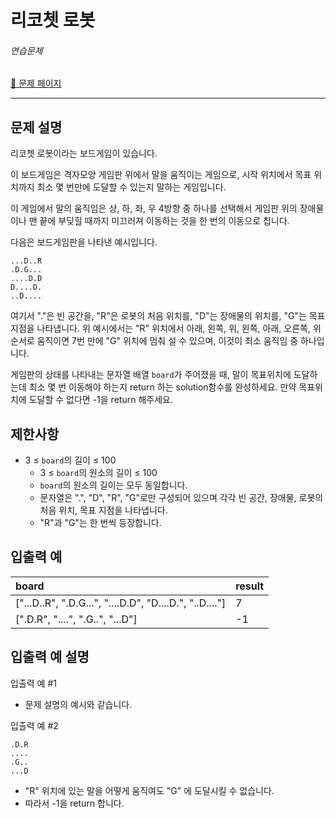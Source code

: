 # 리코쳇 로봇

###### 연습문제

[:link: 문제 페이지](https://school.programmers.co.kr/learn/courses/30/lessons/169199)

---

## 문제 설명

리코쳇 로봇이라는 보드게임이 있습니다.

이 보드게임은 격자모양 게임판 위에서 말을 움직이는 게임으로, 시작 위치에서 목표 위치까지 최소 몇 번만에 도달할 수 있는지 말하는 게임입니다.

이 게임에서 말의 움직임은 상, 하, 좌, 우 4방향 중 하나를 선택해서 게임판 위의 장애물이나 맨 끝에 부딪힐 때까지 미끄러져 이동하는 것을 한 번의 이동으로 칩니다.

다음은 보드게임판을 나타낸 예시입니다.

```
...D..R
.D.G...
....D.D
D....D.
..D....
```

여기서 "."은 빈 공간을, "R"은 로봇의 처음 위치를, "D"는 장애물의 위치를, "G"는 목표지점을 나타냅니다.
위 예시에서는 "R" 위치에서 아래, 왼쪽, 위, 왼쪽, 아래, 오른쪽, 위 순서로 움직이면 7번 만에 "G" 위치에 멈춰 설 수 있으며, 이것이 최소 움직임 중 하나입니다.

게임판의 상태를 나타내는 문자열 배열 `board`가 주어졌을 때, 말이 목표위치에 도달하는데 최소 몇 번 이동해야 하는지 return 하는 solution함수를 완성하세요. 만약 목표위치에 도달할 수 없다면 -1을 return 해주세요.

## 제한사항

- 3 ≤ `board`의 길이 ≤ 100
  - 3 ≤ `board`의 원소의 길이 ≤ 100
  - `board`의 원소의 길이는 모두 동일합니다.
  - 문자열은 ".", "D", "R", "G"로만 구성되어 있으며 각각 빈 공간, 장애물, 로봇의 처음 위치, 목표 지점을 나타냅니다.
  - "R"과 "G"는 한 번씩 등장합니다.

## 입출력 예

| board                                                   | result |
| :------------------------------------------------------ | :----- |
| ["...D..R", ".D.G...", "....D.D", "D....D.", "..D...."] | 7      |
| [".D.R", "....", ".G..", "...D"]                        | -1     |

## 입출력 예 설명

입출력 예 #1

- 문제 설명의 예시와 같습니다.

입출력 예 #2

```
.D.R
....
.G..
...D
```

- "R" 위치에 있는 말을 어떻게 움직여도 "G" 에 도달시킬 수 없습니다.
- 따라서 -1을 return 합니다.
